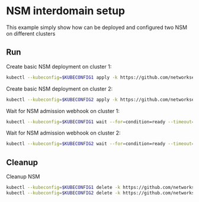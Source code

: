 # NSM interdomain setup


This example simply show how can be deployed and configured two NSM on different clusters

## Run

Create basic NSM deployment on cluster 1:

```bash
kubectl --kubeconfig=$KUBECONFIG1 apply -k https://github.com/networkservicemesh/deployments-k8s/examples/interdomain/nsm/cluster1?ref=5e50259ad9ade8a5262a67cd3025fa6476b2c32d
```

Create basic NSM deployment on cluster 2:

```bash
kubectl --kubeconfig=$KUBECONFIG2 apply -k https://github.com/networkservicemesh/deployments-k8s/examples/interdomain/nsm/cluster2?ref=5e50259ad9ade8a5262a67cd3025fa6476b2c32d
```

Wait for NSM admission webhook on cluster 1:

```bash
kubectl --kubeconfig=$KUBECONFIG1 wait --for=condition=ready --timeout=1m pod -n nsm-system -l app=admission-webhook-k8s
```

Wait for NSM admission webhook on cluster 2:

```bash
kubectl --kubeconfig=$KUBECONFIG2 wait --for=condition=ready --timeout=1m pod -n nsm-system -l app=admission-webhook-k8s
```

## Cleanup

Cleanup NSM
```bash
kubectl --kubeconfig=$KUBECONFIG1 delete -k https://github.com/networkservicemesh/deployments-k8s/examples/interdomain/nsm/cluster1?ref=5e50259ad9ade8a5262a67cd3025fa6476b2c32d
kubectl --kubeconfig=$KUBECONFIG2 delete -k https://github.com/networkservicemesh/deployments-k8s/examples/interdomain/nsm/cluster2?ref=5e50259ad9ade8a5262a67cd3025fa6476b2c32d
```
